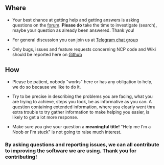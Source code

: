 ## Where

* Your best chance at getting help and getting answers is asking questions on the [forum](https://help.nextcloud.com/c/support/appliances-docker-snappy-vm). **Please do** take the time to investigate (search), maybe your question as already been answered. Thank you!

* For general discussion you can join us at [Telegram chat group](https://t.me/NextCloudPi)

* Only bugs, issues and feature requests concerning NCP code and Wiki should be reported here on [Github](https://github.com/nextcloud/nextcloudpi/issues)

## How

* Please be patient, nobody "works" here or has any obligation to help, we do so because we like to do it.

* Try to be precise in describing the problems you are facing, what you are trying to achieve, steps you took, be as informative as you can. A question containing extended information, where you clearly went thru extra trouble to try gather information to make helping you easier, is likely to get a lot more response.

* Make sure you give your question a **meaningful title!** "Help me I'm a Noob or I'm stuck" is not going to raise much interest. 

### By asking questions and reporting issues, we can all contribute to improving the software we are using. Thank you for contributing!